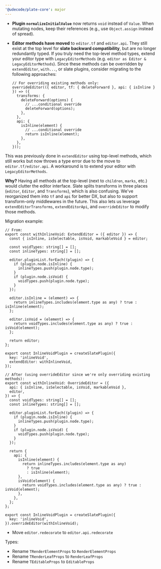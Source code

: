 ```yaml
---
'@udecode/plate-core': major
---
```


- **Plugin `normalizeInitialValue`** now returns `void` instead of `Value`. When mutating nodes, keep their references (e.g., use `Object.assign` instead of spread).
- **Editor methods have moved** to `editor.tf` and `editor.api`. They still exist at the top level for **slate backward compatibility**, but are no longer redundantly typed. If you truly need the top-level method types, extend your editor type with `LegacyEditorMethods` (e.g. `editor as Editor & LegacyEditorMethods`). Since these methods can be overridden by `extendEditor`, `with...`, or slate plugins, consider migrating to the following approaches:

  ```tsx
  // For overriding existing methods only:
  overrideEditor(({ editor, tf: { deleteForward }, api: { isInline } }) => ({
    transforms: {
      deleteForward(options) {
        // ...conditional override
        deleteForward(options);
      },
    },
    api: {
      isInline(element) {
        // ...conditional override
        return isInline(element);
      },
    },
  }));
  ```

This was previously done in `extendEditor` using top-level methods, which still works but now throws a type error due to the move to `editor.tf/editor.api`. A workaround is to extend your editor with `LegacyEditorMethods`.

**Why?** Having all methods at the top-level (next to `children`, `marks`, etc.) would clutter the editor interface. Slate splits transforms in three places (`editor`, `Editor`, and `Transforms`), which is also confusing. We've reorganized them into `tf` and `api` for better DX, but also to support transform-only middlewares in the future. This also lets us leverage `extendEditorTransforms`, `extendEditorApi`, and `overrideEditor` to modify those methods.

Migration example:

```tsx
// From:
export const withInlineVoid: ExtendEditor = ({ editor }) => {
  const { isInline, isSelectable, isVoid, markableVoid } = editor;

  const voidTypes: string[] = [];
  const inlineTypes: string[] = [];

  editor.pluginList.forEach((plugin) => {
    if (plugin.node.isInline) {
      inlineTypes.push(plugin.node.type);
    }
    if (plugin.node.isVoid) {
      voidTypes.push(plugin.node.type);
    }
  });

  editor.isInline = (element) => {
    return inlineTypes.includes(element.type as any) ? true : isInline(element);
  };

  editor.isVoid = (element) => {
    return voidTypes.includes(element.type as any) ? true : isVoid(element);
  };

  return editor;
};

export const InlineVoidPlugin = createSlatePlugin({
  key: 'inlineVoid',
  extendEditor: withInlineVoid,
});

// After (using overrideEditor since we're only overriding existing methods):
export const withInlineVoid: OverrideEditor = ({
  api: { isInline, isSelectable, isVoid, markableVoid },
  editor,
}) => {
  const voidTypes: string[] = [];
  const inlineTypes: string[] = [];

  editor.pluginList.forEach((plugin) => {
    if (plugin.node.isInline) {
      inlineTypes.push(plugin.node.type);
    }
    if (plugin.node.isVoid) {
      voidTypes.push(plugin.node.type);
    }
  });

  return {
    api: {
      isInline(element) {
        return inlineTypes.includes(element.type as any)
          ? true
          : isInline(element);
      },
      isVoid(element) {
        return voidTypes.includes(element.type as any) ? true : isVoid(element);
      },
    },
  };
};

export const InlineVoidPlugin = createSlatePlugin({
  key: 'inlineVoid',
}).overrideEditor(withInlineVoid);
```

- Move `editor.redecorate` to `editor.api.redecorate`

Types:

- Rename `TRenderElementProps` to `RenderElementProps`
- Rename `TRenderLeafProps` to `RenderLeafProps`
- Rename `TEditableProps` to `EditableProps`
